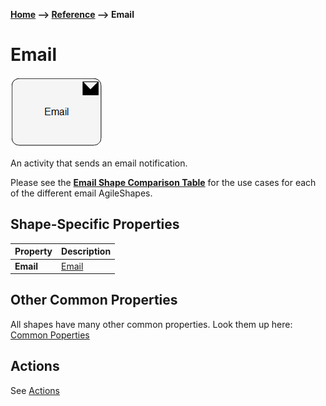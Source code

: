 __[Home](/) --> [Reference](/ref) --> Email__

# Email

![ShapeNameDisplay](media/Email.png)

An activity that sends an email notification.

Please see the **[Email Shape Comparison Table](common/EmailShapeComparisonTable.md)** for the use cases for each of
the different email AgileShapes.


## Shape-Specific Properties

| Property | Description |
| -------- | ----------- |
| **Email**             |[Email](common/email.md)|


## Other Common Properties
All shapes have many other common properties. Look them up here: [Common Poperties](common/README.md)

## Actions
See [Actions](common/Actions.md)
